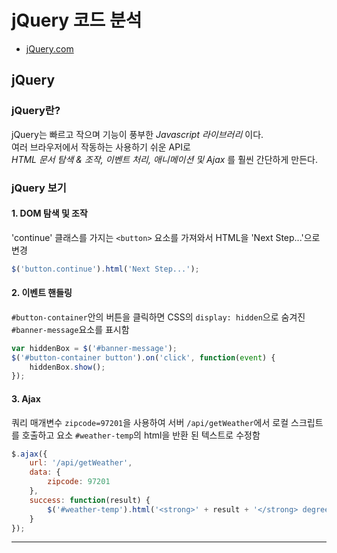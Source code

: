 # jQuery 코드 분석

* [jQuery.com](http://jquery.com/)

## jQuery

### jQuery란?

jQuery는 빠르고 작으며 기능이 풍부한 _Javascript 라이브러리_ 이다.  
여러 브라우저에서 작동하는 사용하기 쉬운 API로  
_HTML 문서 탐색 & 조작, 이벤트 처리, 애니메이션 및 Ajax_ 를 훨씬 간단하게 만든다.

### jQuery 보기

#### 1. DOM 탐색 및 조작

'continue' 클래스를 가지는 `<button>` 요소를 가져와서 HTML을 'Next Step...'으로 변경

```javascript
$('button.continue').html('Next Step...');
```

#### 2. 이벤트 핸들링

`#button-container`안의 버튼을 클릭하면 CSS의 `display: hidden`으로 숨겨진 `#banner-message`요소를 표시함

```javascript
var hiddenBox = $('#banner-message');
$('#button-container button').on('click', function(event) {
    hiddenBox.show();
});
```

#### 3. Ajax

쿼리 매개변수 `zipcode=97201`을 사용하여 서버 `/api/getWeather`에서 로컬 스크립트를   호출하고 요소 `#weather-temp`의 html을 반환 된 텍스트로 수정함

```javascript
$.ajax({
    url: '/api/getWeather',
    data: {
        zipcode: 97201
    },
    success: function(result) {
        $('#weather-temp').html('<strong>' + result + '</strong> degrees');
    }
});
```

***
